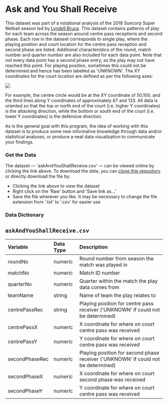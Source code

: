 # Ask and You Shall Receive

This dataset was part of a notational analysis of the 2018 Suncorp Super Netball season led by [Lyndell Bruce](https://twitter.com/LyndellBruce). This dataset contains patterns of play for each team across the season around centre pass receptions and second phase. Each row in the dataset corresponds to single play, where the playing position and court location for the centre pass reception and second phase are listed. Additional characteristics of the round, match number and quarter number are also included for each data point. Note that not every data point has a second phase entry, as the play may not have reached this point. For playing position, sometimes this could not be determined and hence has been labelled as 'UNKNOWN'. The XY coordinates for the court location are defined as per the following axes:

![](C:\+GitRepos+\netball-numbers-challenge\datasets\vol2\images\courtAxes.png)

For example, the centre circle would be at the XY coordinate of 50,100, and the third lines along Y coordinates of approximately 67 and 133. All data is oriented so that the top or north end of the court (i.e. higher Y coordinates) is the attacking direction, while the bottom or south end of the court (i.e. lower Y coordinates) is the defensive direction.

As is the general goal with this program, the idea of working with this dataset is to produce some new informative knowledge through data and/or statistical analyses, or produce a neat data visualisation to communicate your findings.

### Get the Data

The dataset — 'askAndYouShallReceive.csv' — can be viewed online by clicking the link above. To download the data, you can [clone this repository](https://docs.github.com/en/github/creating-cloning-and-archiving-repositories/cloning-a-repository-from-github/cloning-a-repository) or directly download the file by:
- Clicking the link above to view the dataset
- Right click on the 'Raw' button and 'Save link as...'
- Save the file wherever you like. It may be necessary to change the file extension from '.txt' to '.csv' for easier use

### Data Dictionary

## `askAndYouShallReceive.csv`

|Variable         |Data Type |Description |
|:----------------|:---------|:-----------|
|roundNo             |numeric    | Round number from season the match was played in |
|matchNo           |numeric   | Match ID number |
|quarterNo              |numeric   | Quarter within the match the play data comes from |
|teamName             |string   | Name of team the play relates to |
|centrePassRec             |string   | Playing position for centre pass receiver ('UNKNOWN' if could not be determined) |
|centrePassX               |numeric   | X coordinate for where on court centre pass was received |
|centrePassY               |numeric   | Y coordinate for where on court centre pass was received |
|secondPhaseRec            |numeric   | Playing position for second phase receiver ('UNKNOWN' if could not be determined) |
|secondPhaseX             |numeric   | X coordinate for where on court second phase was received |
|secondPhaseY              |numeric   | Y coordinate for where on court centre pass was received |
